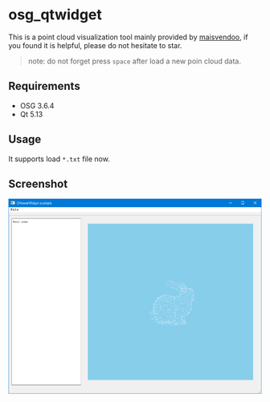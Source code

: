 # osg_qtwidget

This is a point cloud visualization tool mainly provided by [maisvendoo](https://github.com/maisvendoo/OSG-lessons), if you found it is helpful, please do not hesitate to star.

> note: do not forget press `space` after load a new poin cloud data.

## Requirements

- OSG 3.6.4
- Qt 5.13

## Usage

It supports load `*.txt` file now.

## Screenshot

![screenshot](screenshot/screenshot.png)
